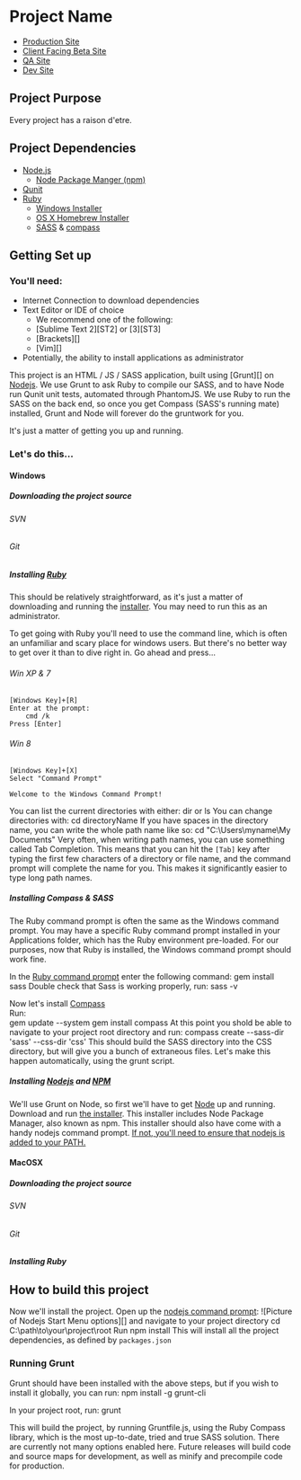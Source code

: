 # Project Name
* [Production Site][prod]
* [Client Facing Beta Site][stage]
* [QA Site][QA]
* [Dev Site][dev]

## Project Purpose
Every project has a raison d'etre.

## Project Dependencies
* [Node.js][node]
    - [Node Package Manger (npm)][npm]
* [Qunit][qunit]
* [Ruby][ruby]
    - [Windows Installer][winruby]
    - [OS X Homebrew Installer][osxruby]
    - [SASS][] & [compass][]

## Getting Set up
### You'll need:
* Internet Connection to download dependencies
* Text Editor or IDE of choice
    - We recommend one of the following:
    * [Sublime Text 2][ST2] or [3][ST3]
    * [Brackets][]
    * [Vim][]
* Potentially, the ability to install applications as administrator  
  
This project is an HTML / JS / SASS application, built using [Grunt][] on 
[Nodejs][node]. We use Grunt to ask Ruby to compile our SASS, and to have Node 
run Qunit unit tests, automated through PhantomJS. We use Ruby to run the SASS 
on the back end, so once you get Compass (SASS's running mate) installed, 
Grunt and Node will forever do the gruntwork for you.  

It's just a matter of getting you up and running.

### Let's do this...
#### Windows
##### Downloading the project source
###### SVN
###### Git

##### Installing [Ruby][]
This should be relatively straightforward, as it's just a matter of downloading
and running the [installer][ruby].  You may need to run this as an administrator.
  
To get going with Ruby you'll need to use the command line, which is often an 
unfamiliar and scary place for windows users. But there's no better way to get 
over it than to dive right in. Go ahead and press...

###### Win XP & 7
    [Windows Key]+[R]
    Enter at the prompt:
        cmd /k
    Press [Enter]

###### Win 8
    [Windows Key]+[X]
    Select "Command Prompt"

    Welcome to the Windows Command Prompt!
You can list the current directories with either:
    dir
or
    ls
You can change directories with:
    cd directoryName
If you have spaces in the directory name, you can write the whole path name 
like so:
    cd "C:\Users\myname\My Documents"
Very often, when writing path names, you can use something called 
Tab Completion. This means that you can hit the `[Tab]` key after typing the 
first few characters of a directory or file name, and the command prompt will 
complete the name for you. This makes it significantly easier to 
type long path names.

##### Installing Compass & SASS
The Ruby command prompt is often the same as the Windows command prompt. You may
have a specific Ruby command prompt installed in your Applications folder, which
has the Ruby environment pre-loaded. For our purposes, now that Ruby is 
installed, the Windows command prompt should work fine.  
  
In the [Ruby command prompt][rubycmd] enter the following command:
    gem install sass
Double check that Sass is working properly, run:
    sass -v
  
Now let's install [Compass][]  
Run:  
    gem update --system
    gem install compass
At this point you shold be able to navigate to your project root directory and 
run:
    compass create --sass-dir 'sass' --css-dir 'css'
This should build the SASS directory into the CSS directory, but will give you a
bunch of extraneous files.
Let's make this happen automatically, using the grunt script.

##### Installing [Nodejs][node] and [NPM][]
We'll use Grunt on Node, so first we'll have to get [Node][] up and running.  
Download and run [the installer][nodedl]. This installer includes 
Node Package Manager, also known as npm. This installer should also have come 
with a handy nodejs command prompt. [If not, you'll need to ensure that
nodejs is added to your PATH.][nodeoldinstall]
  
#### MacOSX
##### Downloading the project source
###### SVN
###### Git
##### Installing Ruby

## How to build this project
Now we'll install the project. Open up the [nodejs command prompt][nodecmd]:
![Picture of Nodejs Start Menu options][]
and navigate to your project directory
    cd C:\path\to\your\project\root
Run
    npm install
This will install all the project dependencies, as defined by `packages.json`

### Running Grunt
Grunt should have been installed with the above steps, but if you wish to 
install it globally, you can run:
    npm install -g grunt-cli

In your project root, run:
    grunt

This will build the project, by running Gruntfile.js, using the Ruby Compass 
library, which is the most up-to-date, tried and true SASS solution. There are 
currently not many options enabled here. Future releases will build code and
source maps for development, as well as minify and precompile code for 
production.



[prod]:     http://www.example.com "Project Name"
[stage]:    http://stage.example.com "STAGE: Project Name"
[QA]:       http://qa.example.com "QA: Project Name"
[dev]:      http://dev.example.com "DEV: Project Name"

[node]:     http://nodejs.org
[nodedl]:   http://nodejs.org/download/
[npm]:      http://npmjs.org
[nodecmd]:  http://www.altifysoftware.com/developing-node-js-in-windows/#attachment_351
[nodestartmenu]:  http://www.altifysoftware.com/wp-content/uploads/2014/06/NodeStart-Menu.png
[nodeoldinstall]: http://www.hacksparrow.com/install-node-js-and-npm-on-windows.html
[qunit]:    http://qunitjs.com/intro

[ruby]:     https://www.ruby-lang.org/en/
[so-ruby]:  http://stackoverflow.com
[winruby]:  https://www.ruby-lang.org/en/installation/#rubyinstaller
[rubycmd]:  http://rubyonwindowsguides.github.io/book/ch01-01.html
[osxruby]:  https://www.ruby-lang.org/en/installation/#homebrew

[sass]:     http://sass-lang.com/install
[compass]:  http://compass-style.org/install/
